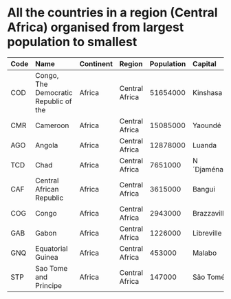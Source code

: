 # All the countries in a region (Central Africa) organised from largest population to smallest

| Code | Name | Continent | Region | Population | Capital |
| :--- | :--- | :--- | :--- | :--- | :--- |
|COD|Congo, The Democratic Republic of the|Africa|Central Africa|51654000|Kinshasa|
|CMR|Cameroon|Africa|Central Africa|15085000|Yaoundé|
|AGO|Angola|Africa|Central Africa|12878000|Luanda|
|TCD|Chad|Africa|Central Africa|7651000|N´Djaména|
|CAF|Central African Republic|Africa|Central Africa|3615000|Bangui|
|COG|Congo|Africa|Central Africa|2943000|Brazzaville|
|GAB|Gabon|Africa|Central Africa|1226000|Libreville|
|GNQ|Equatorial Guinea|Africa|Central Africa|453000|Malabo|
|STP|Sao Tome and Principe|Africa|Central Africa|147000|São Tomé|
